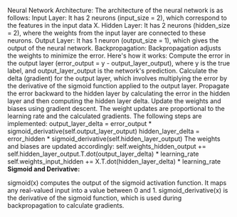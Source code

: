  Neural Network Architecture:
The architecture of the neural network is as follows:
Input Layer: It has 2 neurons (input_size = 2), which correspond to the features in the input data X.
Hidden Layer: It has 2 neurons (hidden_size = 2), where the weights from the input layer are connected to these neurons.
Output Layer: It has 1 neuron (output_size = 1), which gives the output of the neural network.
Backpropagation:
Backpropagation adjusts the weights to minimize the error. Here's how it works:
Compute the error in the output layer (error_output = y - output_layer_output), where y is the true label, and output_layer_output is the network's prediction.
Calculate the delta (gradient) for the output layer, which involves multiplying the error by the derivative of the sigmoid function applied to the output layer.
Propagate the error backward to the hidden layer by calculating the error in the hidden layer and then computing the hidden layer delta.
Update the weights and biases using gradient descent. The weight updates are proportional to the learning rate and the calculated gradients.
The following steps are implemented:
output_layer_delta = error_output * sigmoid_derivative(self.output_layer_output)
hidden_layer_delta = error_hidden * sigmoid_derivative(self.hidden_layer_output)
The weights and biases are updated accordingly:
self.weights_hidden_output += self.hidden_layer_output.T.dot(output_layer_delta) * learning_rate
self.weights_input_hidden += X.T.dot(hidden_layer_delta) * learning_rate
**Sigmoid and Derivative:**

sigmoid(x) computes the output of the sigmoid activation function. It maps any real-valued input into a value between 0 and 1.
sigmoid_derivative(x) is the derivative of the sigmoid function, which is used during backpropagation to calculate gradients.
